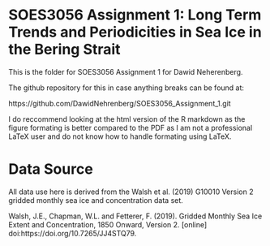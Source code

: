 # SOES3056 Assignment 1: Long Term Trends and Periodicities in Sea Ice in the Bering Strait

<p>
This is the folder for SOES3056 Assignment 1 for Dawid Neherenberg. 
</p>

<p>
The github repository for this in case anything breaks can be found at:
</p>

<p>
https://github.com/DawidNehrenberg/SOES3056_Assignment_1.git
</p>

<p>
I do reccommend looking at the html version of the R markdown as the figure formating is better compared to the PDF as I am not a professional LaTeX user and do not know how to handle formating using LaTeX.
</p>

# Data Source

<p>
All data use here is derived from the Walsh et al. (2019) G10010 Version 2 gridded monthly sea ice and concentration data set.
</p>

<p>
Walsh, J.E., Chapman, W.L. and Fetterer, F. (2019). Gridded Monthly Sea Ice Extent and Concentration, 1850 Onward, Version 2. [online] doi:https://doi.org/10.7265/JJ4STQ79.
</p>